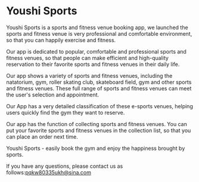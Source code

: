 # Youshi Sports

Youshi Sports is a sports and fitness venue booking app, we launched the sports and fitness venue is very professional and comfortable environment, so that you can happily exercise and fitness.

Our app is dedicated to popular, comfortable and professional sports and fitness venues, so that people can make efficient and high-quality reservation to their favorite sports and fitness venues in their daily life.

Our app shows a variety of sports and fitness venues, including the natatorium, gym, roller skating club, skateboard field, gym and other sports and fitness venues. These full range of sports and fitness venues can meet the user's selection and appointment.

Our App has a very detailed classification of these e-sports venues, helping users quickly find the gym they want to reserve.

Our app has the function of collecting sports and fitness venues. You can put your favorite sports and fitness venues in the collection list, so that you can place an order next time.

Youshi Sports - easily book the gym and enjoy the happiness brought by sports.

If you have any questions, please contact us as follows:pqkw80335ukh@sina.com
